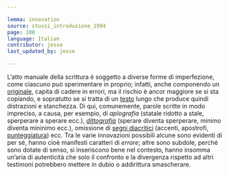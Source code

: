 ```yaml
---

lemma: innovation
source: stussi_introduzione_1994
page: 100
language: Italian
contributor: jesse
last_updated_by: jesse

---
```

L’atto manuale della scrittura è soggetto a diverse  forme di imperfezione, come ciascuno può sperimentare in proprio; infatti, anche componendo un [originale](original.html), capita di cadere in errori, ma il rischio è ancor maggiore se si sta copiando, e sopratutto se si tratta di un [testo](text.html) lungo che produce quindi distrazioni e stanchezza. Di qui, comunemente, parole scritte in modo impreciso, a causa, per esempio, di _aplografia_ (statale ridotto a stale, sperperare a sperare ecc.), [_dittografia_](dittography.html) (sperare diventa sperperare, minimo diventa mininimo ecc.), omissione di [segni diacritici](diacriticalSign.html) (accenti, apostrofi, [punteggiatura](punctuation.html)) ecc. Tra le varie innovazioni possibili alcune sono evidenti di per sé, hanno cioè manifesti caratteri di _errore_; altre sono subdole, perché sono dotate di senso, si inseriscono bene nel contesto, hanno insomma un’aria di autenticità che solo il confronto e la divergenza rispetto ad altri testimoni potrebbero mettere in dubio o addirittura smascherare.
